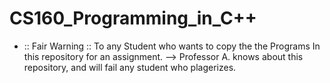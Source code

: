 # CS160_Programming_in_C++

* ::  Fair Warning  :: To any Student who wants to copy the the Programs In this repository for an assignment. 
       --> Professor A. knows about this repository, and will fail any student who plagerizes.  
